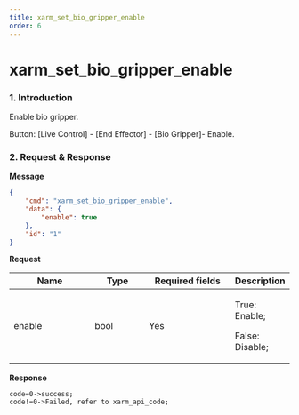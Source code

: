 ```yaml
---
title: xarm_set_bio_gripper_enable
order: 6
---
```


# xarm\_set\_bio\_gripper\_enable

### 1. Introduction

Enable bio gripper.

Button: \[Live Control] - \[End Effector] - \[Bio Gripper]- Enable.

### 2. Request & Response

**Message**

```json
{
    "cmd": "xarm_set_bio_gripper_enable",
    "data": {
        "enable": true
    },
    "id": "1"
}
```
**Request**

<table data-full-width="true"><thead><tr><th width="136">Name</th><th width="85">Type</th><th width="144">Required fields</th><th>Description</th></tr></thead><tbody><tr><td>enable</td><td>bool</td><td>Yes</td><td><p>True: Enable;</p><p>False: Disable;</p></td></tr></tbody></table>



**Response**

```
code=0->success;
code!=0->Failed, refer to xarm_api_code;
```


